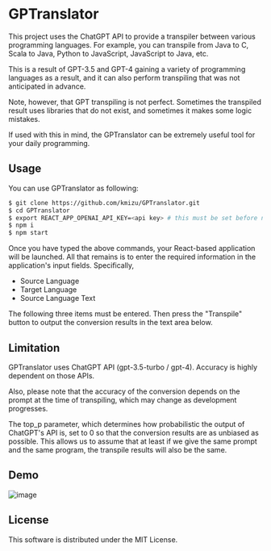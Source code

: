 # GPTranslator

This project uses the ChatGPT API to provide a transpiler between various programming languages. For example, you can transpile from Java to C, Scala to Java, Python to JavaScript, JavaScript to Java, etc.

This is a result of GPT-3.5 and GPT-4 gaining a variety of programming languages as a result, and it can also perform transpiling that was not anticipated in advance.

Note, however, that GPT transpiling is not perfect. Sometimes the transpiled result uses libraries that do not exist, and sometimes it makes some logic mistakes.

If used with this in mind, the GPTranslator can be extremely useful tool for your daily programming.

## Usage

You can use GPTranslator as following:

```sh
$ git clone https://github.com/kmizu/GPTranslator.git
$ cd GPTranslator
$ export REACT_APP_OPENAI_API_KEY=<api key> # this must be set before npm start
$ npm i
$ npm start
```

Once you have typed the above commands, your React-based application will be launched. All that remains is to enter the required information in the application's input fields. Specifically,

- Source Language
- Target Language
- Source Language Text

The following three items must be entered. Then press the "Transpile" button to output the conversion results in the text area below.

## Limitation

GPTranslator uses ChatGPT API (gpt-3.5-turbo / gpt-4). Accuracy is highly dependent on those APIs.

Also, please note that the accuracy of the conversion depends on the prompt at the time of transpiling, which may change as development progresses.

The top_p parameter, which determines how probabilistic the output of ChatGPT's API is, set to 0 so that the conversion results are as unbiased as possible. This allows us to assume that at least if we give the same prompt and the same program, the transpile results will also be the same.

## Demo

![image](https://user-images.githubusercontent.com/97326/227081262-cb8fc3cd-9eb1-468b-a123-8794d4057ab2.png)

## License

This software is distributed under the MIT License.
